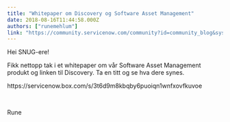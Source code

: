 ```yaml
---
title: "Whitepaper om Discovery og Software Asset Management"
date: 2018-08-16T11:44:58.000Z
authors: ["runemehlum"]
link: "https://community.servicenow.com/community?id=community_blog&sys_id=8cd62e08db442b4023f4a345ca96198e"
---
```

<p>Hei SNUG-ere!</p>
<p>Fikk nettopp tak i et whitepaper om vår Software Asset Management produkt og linken til Discovery. Ta en titt og se hva dere synes.</p>
<p>https://servicenow.box.com/s/3t6d9m8kbqby6puoiqn1wnfxovfkuvoe</p>
<p> </p>
<p>Rune</p>